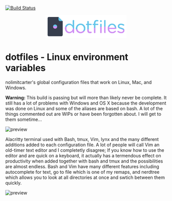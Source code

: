 [![Build Status](https://travis-ci.com/travis-ci/travis-web.svg?branch=master)](https://travis-ci.com/travis-ci/travis-web)

<p align="center"> 
  <a name="top" href="https://github.com/nolimitcarter/dotfiles">
    <img width="50%" src="dotfiles.png">
  </a>
</p>

# dotfiles - Linux environment variables 

nolimitcarter's global configuration files that work on Linux, Mac, and Windows. 

**Warning:** This build is passing but will more than likely never be complete. It still has a lot of problems with Windows and OS X because the development was done on Linux and some of the aliases are based on bash. A lot of the things commented out are WIPs or have been forgotten about. I will get to them sometime... 

![preview](https://github.com/nolimitcarter/dotfiles/blob/master/Screenshot%20from%202020-06-11%2023-23-21.png)

Alacritty terminal used with Bash, tmux, Vim, lynx and the many different additions added to each configuration file. A lot of people will call Vim an old-timer text editor and I completetly disagree; If you know how to use the editor and are quick on a keyboard, it actually has a termendous effect on productivity when added together with bash and tmux and the possibilities are almost endless. Bash and Vim have many different features including autocomplete for text, go to file which is one of my remaps, and nerdtree which allows you to look at all directories at once and swtich between them quickly.  

![preview](https://github.com/nolimitcarter/dotfiles/blob/master/Screenshot%20from%202020-06-11%2023-13-46.png)

